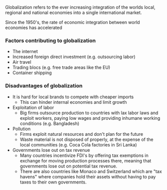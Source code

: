 Globalization refers to the ever increasing integration of the worlds local, regional and national economies into a single international market.

Since the 1950's, the rate of economic integration between world economies has accelerated

### Factors contributing to globalization
- The internet
- Increased foreign direct investment (e.g. outsourcing labor)
- Air travel
- Trading blocs (e.g. free trade areas like the EU)
- Container shipping

### Disadvantages of globalization
- It is hard for local brands to compete with cheaper imports
	- This can hinder internal economies and limit growth
- Exploitation of labor
	- Big firms outsource production to countries with lax labor laws and exploit workers, paying low wages and providing inhumane working conditions (e.g. Bangladesh)
- Pollution
	- Firms exploit natural resources and don't plan for the future
	- Waste material is not disposed of properly, at the expense of the local communities (e.g. Coca Cola factories in Sri Lanka)
- Governments lose out on tax revenue
	- Many countries incentivize FDI's by offering tax exemptions in exchange for moving production processes there, meaning that governments lose out on potential tax revenue.
	- There are also countries like Monaco and Switzerland which are "tax havens" where companies hold their assets without having to pay taxes to their own governments.

